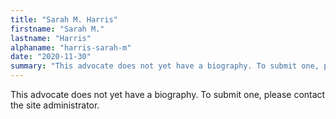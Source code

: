 ```yaml
---
title: "Sarah M. Harris"
firstname: "Sarah M."
lastname: "Harris"
alphaname: "harris-sarah-m"
date: "2020-11-30"
summary: "This advocate does not yet have a biography. To submit one, please contact the site administrator."
---
```

This advocate does not yet have a biography. To submit one, please contact the site administrator.

